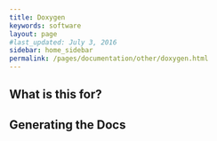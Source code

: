 ```yaml
---
title: Doxygen
keywords: software
layout: page
#last_updated: July 3, 2016
sidebar: home_sidebar
permalink: /pages/documentation/other/doxygen.html
---
```


## What is this for?

## Generating the Docs

